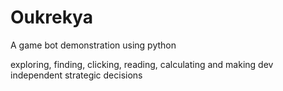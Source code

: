# Oukrekya

A game bot demonstration using python

exploring, finding, clicking, reading, calculating and making dev independent strategic decisions
